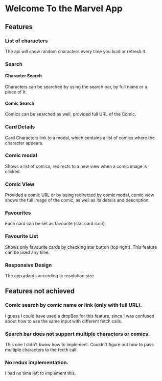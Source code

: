 # Welcome To the Marvel App

## Features

### List of characters

The api will show random characters every time you load or refresh It.

### Search

#### Character Search

Characters can be searched by using the search bar, by full name or a piece of It.

#### Comic Search

Comics can be searched as well, provided full URL of the Comic.

### Card Details

Card Characters link to a modal, which contains a list of comics where the character appears.

### Comic modal

Shows a list of comics, redirects to a new view when a comic image is clicked.

### Comic View

Provided a comic URL or by being redirected by comic modal, comic view shows the full image of the comic, as well as its details and description.

### Favourites

Each card can be set as favourite (star card icon).

### Favourite List

Shows only favourite cards by checking star button (top right). This feature can be used any time.

### Responsive Design

The app adapts according to resolotion size

## Features not achieved

### Comic search by comic name or link (only with full URL).

I guess I could have used a dropBox for this feature, since I was confused about how to use the same input with different fetch calls.

### Search bar does not support multiple characters or comics.

This one I didn't kwow how to implement. Couldn't figure out how to pass multiple characters to the fecth call.

### No redux implementation.

I had no time left to implement this.
